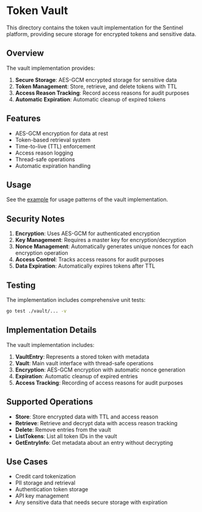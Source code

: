 # Token Vault

This directory contains the token vault implementation for the Sentinel platform, providing secure storage for encrypted tokens and sensitive data.

## Overview

The vault implementation provides:

1. **Secure Storage**: AES-GCM encrypted storage for sensitive data
2. **Token Management**: Store, retrieve, and delete tokens with TTL
3. **Access Reason Tracking**: Record access reasons for audit purposes
4. **Automatic Expiration**: Automatic cleanup of expired tokens

## Features

- AES-GCM encryption for data at rest
- Token-based retrieval system
- Time-to-live (TTL) enforcement
- Access reason logging
- Thread-safe operations
- Automatic expiration handling

## Usage

See the [example](example/main.go) for usage patterns of the vault implementation.

## Security Notes

1. **Encryption**: Uses AES-GCM for authenticated encryption
2. **Key Management**: Requires a master key for encryption/decryption
3. **Nonce Management**: Automatically generates unique nonces for each encryption operation
4. **Access Control**: Tracks access reasons for audit purposes
5. **Data Expiration**: Automatically expires tokens after TTL

## Testing

The implementation includes comprehensive unit tests:

```bash
go test ./vault/... -v
```

## Implementation Details

The vault implementation includes:

1. **VaultEntry**: Represents a stored token with metadata
2. **Vault**: Main vault interface with thread-safe operations
3. **Encryption**: AES-GCM encryption with automatic nonce generation
4. **Expiration**: Automatic cleanup of expired entries
5. **Access Tracking**: Recording of access reasons for audit purposes

## Supported Operations

- **Store**: Store encrypted data with TTL and access reason
- **Retrieve**: Retrieve and decrypt data with access reason tracking
- **Delete**: Remove entries from the vault
- **ListTokens**: List all token IDs in the vault
- **GetEntryInfo**: Get metadata about an entry without decrypting

## Use Cases

- Credit card tokenization
- PII storage and retrieval
- Authentication token storage
- API key management
- Any sensitive data that needs secure storage with expiration
